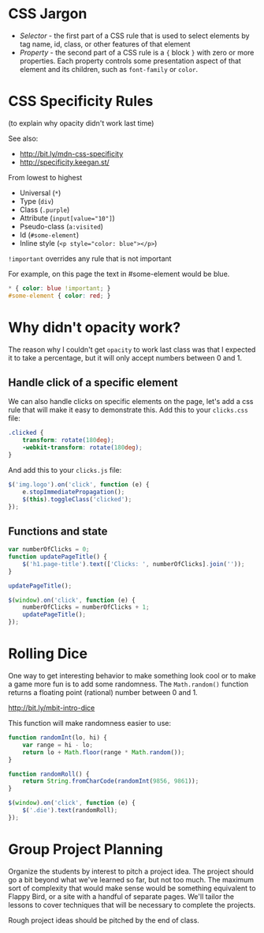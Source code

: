 # CSS Jargon

* *Selector* - the first part of a CSS rule that is used to select
  elements by tag name, id, class, or other features of that
  element
* *Property* - the second part of a CSS rule is a `{` block `}` with
  zero or more properties. Each property controls some presentation
  aspect of that element and its children, such as `font-family` or
  `color`.

# CSS Specificity Rules

(to explain why opacity didn't work last time)

See also:

* http://bit.ly/mdn-css-specificity
* http://specificity.keegan.st/

From lowest to highest

* Universal (`*`)
* Type (`div`)
* Class (`.purple`)
* Attribute (`input[value="10"]`)
* Pseudo-class (`a:visited`)
* Id (`#some-element`)
* Inline style (`<p style="color: blue"></p>`)

`!important` overrides any rule that is not important

For example, on this page the text in #some-element would be blue.

```css
* { color: blue !important; }
#some-element { color: red; }
```

# Why didn't opacity work?

The reason why I couldn't get `opacity` to work last class was that I
expected it to take a percentage, but it will only accept numbers
between 0 and 1.

## Handle click of a specific element

We can also handle clicks on specific elements on the page, let's add
a css rule that will make it easy to demonstrate this. Add this to
your `clicks.css` file:

```css
.clicked {
    transform: rotate(180deg);
    -webkit-transform: rotate(180deg);
}
```

And add this to your `clicks.js` file:

```javascript
$('img.logo').on('click', function (e) {
    e.stopImmediatePropagation();
    $(this).toggleClass('clicked');
});
```

## Functions and state

```javascript
var numberOfClicks = 0;
function updatePageTitle() {
    $('h1.page-title').text(['Clicks: ', numberOfClicks].join(''));
}

updatePageTitle();

$(window).on('click', function (e) {
    numberOfClicks = numberOfClicks + 1;
    updatePageTitle();
});
```

# Rolling Dice

One way to get interesting behavior to make something look cool or to
make a game more fun is to add some randomness. The `Math.random()`
function returns a floating point (rational) number between 0 and 1.

http://bit.ly/mbit-intro-dice

This function will make randomness easier to use:

```javascript
function randomInt(lo, hi) {
    var range = hi - lo;
    return lo + Math.floor(range * Math.random());
}
```

```javascript
function randomRoll() {
    return String.fromCharCode(randomInt(9856, 9861));
}
```

```javascript
$(window).on('click', function (e) {
    $('.die').text(randomRoll);
});
```

# Group Project Planning

Organize the students by interest to pitch a project
idea. The project should go a bit beyond what we've learned so far,
but not too much. The maximum sort of complexity that would make sense
would be something equivalent to Flappy Bird, or a site with a handful
of separate pages. We'll tailor the lessons to cover techniques that
will be necessary to complete the projects.

Rough project ideas should be pitched by the end of class.
